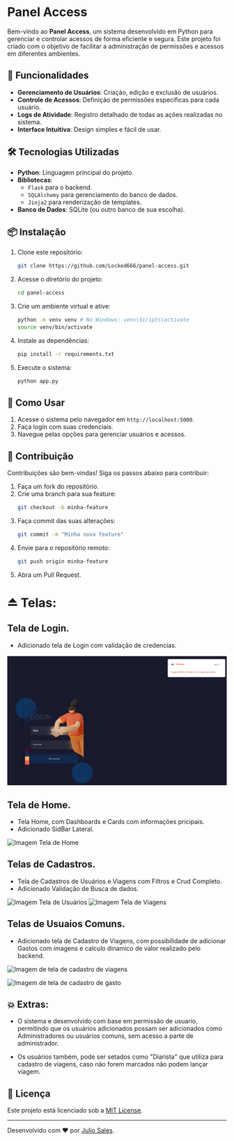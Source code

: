 # Panel Access

Bem-vindo ao **Panel Access**, um sistema desenvolvido em Python para gerenciar e controlar acessos de forma eficiente e segura. Este projeto foi criado com o objetivo de facilitar a administração de permissões e acessos em diferentes ambientes.

## 🚀 Funcionalidades

- **Gerenciamento de Usuários**: Criação, edição e exclusão de usuários.
- **Controle de Acessos**: Definição de permissões específicas para cada usuário.
- **Logs de Atividade**: Registro detalhado de todas as ações realizadas no sistema.
- **Interface Intuitiva**: Design simples e fácil de usar.

## 🛠️ Tecnologias Utilizadas

- **Python**: Linguagem principal do projeto.
- **Bibliotecas**: 
    - `Flask` para o backend.
    - `SQLAlchemy` para gerenciamento do banco de dados.
    - `Jinja2` para renderização de templates.
- **Banco de Dados**: SQLite (ou outro banco de sua escolha).

## 📦 Instalação

1. Clone este repositório:
     ```bash
     git clone https://github.com/Locked666/panel-access.git
     ```
2. Acesse o diretório do projeto:
     ```bash
     cd panel-access
     ```
3. Crie um ambiente virtual e ative:
     ```bash
     python -m venv venv # No Windows: venv\Scripts\activate
     source venv/bin/activate 
     ```
4. Instale as dependências:
     ```bash
     pip install -r requirements.txt
     ```
5. Execute o sistema:
     ```bash
     python app.py
     ```

## 📖 Como Usar

1. Acesse o sistema pelo navegador em `http://localhost:5000`.
2. Faça login com suas credenciais.
3. Navegue pelas opções para gerenciar usuários e acessos.

## 🤝 Contribuição

Contribuições são bem-vindas! Siga os passos abaixo para contribuir:

1. Faça um fork do repositório.
2. Crie uma branch para sua feature:
     ```bash
     git checkout -b minha-feature
     ```
3. Faça commit das suas alterações:
     ```bash
     git commit -m "Minha nova feature"
     ```
4. Envie para o repositório remoto:
     ```bash
     git push origin minha-feature
     ```
5. Abra um Pull Request.


# ⏏ Telas:

## Tela de Login. 
* Adicionado tela de Login com validação de credencias.

![Imagem Tela de Login com Validação](.\img_md\img_validacao.png)

## Tela de Home. 
* Tela Home, com Dashboards e Cards com informações pricipais. 
* Adicionado SidBar Lateral. 

![Imagem Tela de Home](.\.\img_md\img_home.png)

## Telas de Cadastros. 

* Tela de Cadastros de Usuários e Viagens com Filtros e Crud Completo.
* Adicionado Validação de Busca de dados.  

![Imagem Tela de Usuários](.\.\img_md\img_users.png)  ![Imagem Tela de Viagens](.\.\img_md\img_viagens.png)


## Telas de Usuaios Comuns. 

* Adicionado tela de Cadastro de Viagens, com possibilidade de adicionar Gastos com imagens e calculo dinamico de valor realizado pelo backend. 

![Imagem de tela de cadastro de viagens](.\.\img_md\img_cadastro.png)

![Imagem de tela de cadastro de gasto](.\.\img_md\img_add_gastos.png)

## 💥 Extras: 

* O sistema e desenvolvido com base em permissão de usuario, permitindo que os usuários adicionados possam ser adicionados como Administradores ou usuários comuns, sem acesso a parte de administrador. 

* Os usuários também, pode ser setados como "Diarista" que  utiliza para cadastro de viagens, caso não forem marcados não podem lançar viagem. 


## 📄 Licença

Este projeto está licenciado sob a [MIT License](LICENSE).

---

Desenvolvido com ❤️ por [Julio Sales](https://github.com/Locked666).